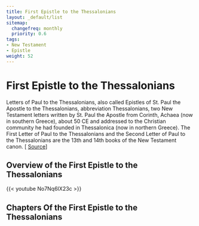 ```yaml
---
title: First Epistle to the Thessalonians
layout: _default/list
sitemap:
  changefreq: monthly
  priority: 0.6
tags:
- New Testament
- Epistle
weight: 52
---
```

# First Epistle to the Thessalonians

Letters of Paul to the Thessalonians, also called Epistles of St. Paul the Apostle to the Thessalonians, abbreviation Thessalonians, two New Testament letters written by St. Paul the Apostle from Corinth, Achaea (now in southern Greece), about 50 CE and addressed to the Christian community he had founded in Thessalonica (now in northern Greece). The First Letter of Paul to the Thessalonians and the Second Letter of Paul to the Thessalonians are the 13th and 14th books of the New Testament canon. [ [Source](https://www.britannica.com/topic/letters-of-Paul-to-the-Thessalonians)]

## Overview of the First Epistle to the Thessalonians
{{< youtube No7Nq6IX23c >}}

## Chapters Of the First Epistle to the Thessalonians
